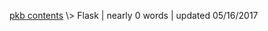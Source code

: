 <p class="path"><a href="../pkb.html">pkb contents</a> \> Flask | nearly 0 words | updated 05/16/2017</p><div class="TOC"></div>
